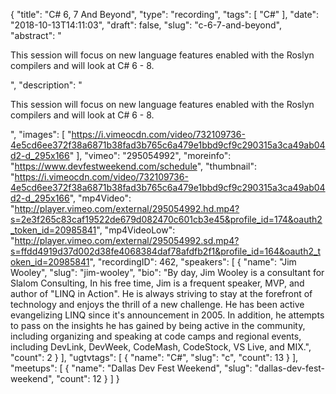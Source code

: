 {
  "title": "C# 6, 7 And Beyond",
  "type": "recording",
  "tags": [
    "C#"
  ],
  "date": "2018-10-13T14:11:03",
  "draft": false,
  "slug": "c-6-7-and-beyond",
  "abstract": "<p>This session will focus on new language features enabled with the Roslyn compilers and will look at C# 6 - 8.</p>",
  "description": "<p>This session will focus on new language features enabled with the Roslyn compilers and will look at C# 6 - 8.</p>",
  "images": [
    "https://i.vimeocdn.com/video/732109736-4e5cd6ee372f38a6871b38fad3b765c6a479e1bbd9cf9c290315a3ca49ab04d2-d_295x166"
  ],
  "vimeo": "295054992",
  "moreinfo": "https://www.devfestweekend.com/schedule",
  "thumbnail": "https://i.vimeocdn.com/video/732109736-4e5cd6ee372f38a6871b38fad3b765c6a479e1bbd9cf9c290315a3ca49ab04d2-d_295x166",
  "mp4Video": "http://player.vimeo.com/external/295054992.hd.mp4?s=2e3f265c83caf19522de679d082470c601cb3e45&profile_id=174&oauth2_token_id=20985841",
  "mp4VideoLow": "http://player.vimeo.com/external/295054992.sd.mp4?s=ffdd4919d37d002d38fe4068384daf78afdfb2f1&profile_id=164&oauth2_token_id=20985841",
  "recordingID": 462,
  "speakers": [
    {
      "name": "Jim Wooley",
      "slug": "jim-wooley",
      "bio": "By day, Jim Wooley is a consultant for Slalom Consulting, In his free time, Jim is a frequent speaker, MVP, and author of \"LINQ in Action\". He is always striving to stay at the forefront of technology and enjoys the thrill of a new challenge. He has been active evangelizing LINQ since it's announcement in 2005. In addition, he attempts to pass on the insights he has gained by being active in the community, including organizing and speaking at code camps and regional events, including DevLink, DevWeek, CodeMash, CodeStock, VS Live, and MIX.",
      "count": 2
    }
  ],
  "ugtvtags": [
    {
      "name": "C#",
      "slug": "c",
      "count": 13
    }
  ],
  "meetups": [
    {
      "name": "Dallas Dev Fest Weekend",
      "slug": "dallas-dev-fest-weekend",
      "count": 12
    }
  ]
}